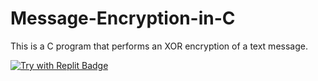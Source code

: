 # Message-Encryption-in-C

This is a C program that performs an XOR encryption of a text message.

[![Try with Replit Badge](https://replit.com/badge?caption=Try%20with%20Replit)](https://replit.com/@Dual-CoreCore/Message-Encryption#main.c)

